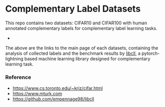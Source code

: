 # Complementary Label Datasets

This repo contains two datasets: CIFAR10 and CIFAR100 with human annotated complementary labels for complementary label learning tasks.

* 

The above are the links to the main page of each datasets, containing the analysis of collected labels and the benchmark results by [libcll](https://github.com/empennage98/libcll), a pytorch-lightning based machine learning library designed for complementary learning task.


### Reference
* https://www.cs.toronto.edu/~kriz/cifar.html
* https://www.mturk.com
* https://github.com/empennage98/libcll